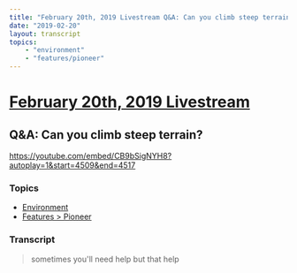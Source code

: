 ```yaml
---
title: "February 20th, 2019 Livestream Q&A: Can you climb steep terrain?"
date: "2019-02-20"
layout: transcript
topics:
    - "environment"
    - "features/pioneer"
---
```

# [February 20th, 2019 Livestream](../2019-02-20.md)
## Q&A: Can you climb steep terrain?
https://youtube.com/embed/CB9bSigNYH8?autoplay=1&start=4509&end=4517

### Topics
* [Environment](../topics/environment.md)
* [Features > Pioneer](../topics/features/pioneer.md)

### Transcript

> sometimes you'll need help but that help
